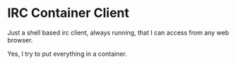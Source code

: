 # IRC Container Client

Just a shell based irc client, always running, that I can access from any web browser.

Yes, I try to put everything in a container.

